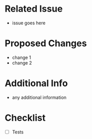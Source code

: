 # Related Issue
- issue goes here

# Proposed Changes
- change 1
- change 2

# Additional Info
- any additional information

# Checklist
- [ ] Tests
